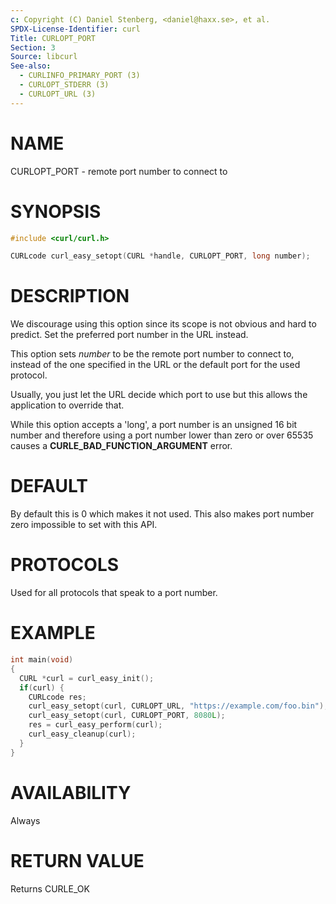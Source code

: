 ```yaml
---
c: Copyright (C) Daniel Stenberg, <daniel@haxx.se>, et al.
SPDX-License-Identifier: curl
Title: CURLOPT_PORT
Section: 3
Source: libcurl
See-also:
  - CURLINFO_PRIMARY_PORT (3)
  - CURLOPT_STDERR (3)
  - CURLOPT_URL (3)
---
```


# NAME

CURLOPT_PORT - remote port number to connect to

# SYNOPSIS

~~~c
#include <curl/curl.h>

CURLcode curl_easy_setopt(CURL *handle, CURLOPT_PORT, long number);
~~~

# DESCRIPTION

We discourage using this option since its scope is not obvious and hard to
predict. Set the preferred port number in the URL instead.

This option sets *number* to be the remote port number to connect to,
instead of the one specified in the URL or the default port for the used
protocol.

Usually, you just let the URL decide which port to use but this allows the
application to override that.

While this option accepts a 'long', a port number is an unsigned 16 bit number
and therefore using a port number lower than zero or over 65535 causes a
**CURLE_BAD_FUNCTION_ARGUMENT** error.

# DEFAULT

By default this is 0 which makes it not used. This also makes port number zero
impossible to set with this API.

# PROTOCOLS

Used for all protocols that speak to a port number.

# EXAMPLE

~~~c
int main(void)
{
  CURL *curl = curl_easy_init();
  if(curl) {
    CURLcode res;
    curl_easy_setopt(curl, CURLOPT_URL, "https://example.com/foo.bin");
    curl_easy_setopt(curl, CURLOPT_PORT, 8080L);
    res = curl_easy_perform(curl);
    curl_easy_cleanup(curl);
  }
}
~~~

# AVAILABILITY

Always

# RETURN VALUE

Returns CURLE_OK
